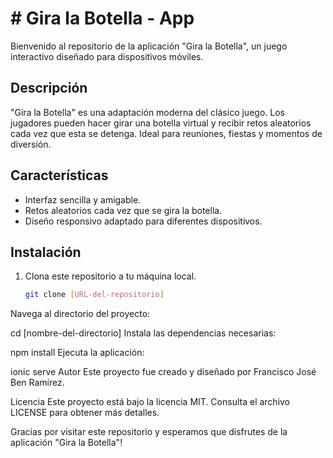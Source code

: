 # # Gira la Botella - App

Bienvenido al repositorio de la aplicación "Gira la Botella", un juego interactivo diseñado para dispositivos móviles.

## Descripción

"Gira la Botella" es una adaptación moderna del clásico juego. Los jugadores pueden hacer girar una botella virtual y recibir retos aleatorios cada vez que esta se detenga. Ideal para reuniones, fiestas y momentos de diversión.

## Características

- Interfaz sencilla y amigable.
- Retos aleatorios cada vez que se gira la botella.
- Diseño responsivo adaptado para diferentes dispositivos.

## Instalación

1. Clona este repositorio a tu máquina local.
   
   ```bash
   git clone [URL-del-repositorio]
Navega al directorio del proyecto:

cd [nombre-del-directorio]
Instala las dependencias necesarias:

npm install
Ejecuta la aplicación:

ionic serve
Autor
Este proyecto fue creado y diseñado por Francisco José Ben Ramírez.

Licencia
Este proyecto está bajo la licencia MIT. Consulta el archivo LICENSE para obtener más detalles.

Gracias por visitar este repositorio y esperamos que disfrutes de la aplicación "Gira la Botella"!
